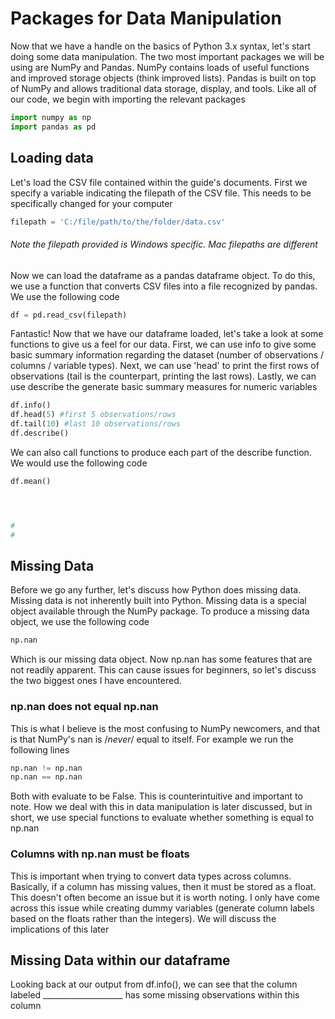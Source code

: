 # Packages for Data Manipulation
Now that we have a handle on the basics of Python 3.x syntax, let's start doing some data manipulation. The two most important packages we will be using are NumPy and Pandas. NumPy contains loads of useful functions and improved storage objects (think improved lists). Pandas is built on top of NumPy and allows traditional data storage, display, and tools. Like all of our code, we begin with importing the relevant packages
```python
import numpy as np
import pandas as pd
```
## Loading data
Let's load the CSV file contained within the guide's documents. First we specify a variable indicating the filepath of the CSV file. This needs to be specifically changed for your computer
```python
filepath = 'C:/file/path/to/the/folder/data.csv'
```
###### Note the filepath provided is Windows specific. Mac filepaths are different
Now we can load the dataframe as a pandas dataframe object. To do this, we use a function that converts CSV files into a file recognized by pandas. We use the following code
```python
df = pd.read_csv(filepath)
```
Fantastic! Now that we have our dataframe loaded, let's take a look at some functions to give us a feel for our data. First, we can use info to give some basic summary information regarding the dataset (number of observations / columns / variable types). Next, we can use 'head' to print the first rows of observations (tail is the counterpart, printing the last rows). Lastly, we can use describe the generate basic summary measures for numeric variables
```python
df.info()
df.head(5) #first 5 observations/rows
df.tail(10) #last 10 observations/rows
df.describe()
```
We can also call functions to produce each part of the describe function. We would use the following code
```python
df.mean()




#
#
```
## Missing Data
Before we go any further, let's discuss how Python does missing data. Missing data is not inherently built into Python. Missing data is a special object available through the NumPy package. To produce a missing data object, we use the following code
```python
np.nan
```
Which is our missing data object. Now np.nan has some features that are not readily apparent. This can cause issues for beginners, so let's discuss the two biggest ones I have encountered. 
### np.nan does not equal np.nan
This is what I believe is the most confusing to NumPy newcomers, and that is that NumPy's nan is /*never*/ equal to itself. For example we run the following lines
```python
np.nan != np.nan
np.nan == np.nan
```
Both with evaluate to be False. This is counterintuitive and important to note. How we deal with this in data manipulation is later discussed, but in short, we use special functions to evaluate whether something is equal to np.nan
### Columns with np.nan must be floats
This is important when trying to convert data types across columns. Basically, if a column has missing values, then it must be stored as a float. This doesn't often become an issue but it is worth noting. I only have come across this issue while creating dummy variables (generate column labels based on the floats rather than the integers). We will discuss the implications of this later
## Missing Data within our dataframe
Looking back at our output from df.info(), we can see that the column labeled ____________________ has some missing observations within this column

